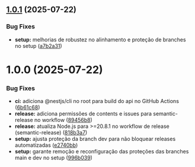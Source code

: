 ## [1.0.1](https://github.com/ArthurProjectCorrea/monorepo-starter/compare/v1.0.0...v1.0.1) (2025-07-22)


### Bug Fixes

* **setup:** melhorias de robustez no alinhamento e proteção de branches no setup ([a7b2a31](https://github.com/ArthurProjectCorrea/monorepo-starter/commit/a7b2a31660c87b34f6598d082aa77e838333b256))

# 1.0.0 (2025-07-22)

### Bug Fixes

- **ci:** adiciona @nestjs/cli no root para build do api no GitHub Actions ([6b61c68](https://github.com/ArthurProjectCorrea/monorepo-starter/commit/6b61c6846458edbbdc925e8b3fad8ed536c7f5da))
- **release:** adiciona permissões de contents e issues para semantic-release no workflow ([89456b8](https://github.com/ArthurProjectCorrea/monorepo-starter/commit/89456b8b9631120fc1ebd8871106d485ed9c21c6))
- **release:** atualiza Node.js para >=20.8.1 no workflow de release (semantic-release) ([818b3a7](https://github.com/ArthurProjectCorrea/monorepo-starter/commit/818b3a79d2ac97e1d582795a507c726edac7b088))
- **setup:** ajusta proteção da branch dev para não bloquear releases automatizadas ([e2740bb](https://github.com/ArthurProjectCorrea/monorepo-starter/commit/e2740bb808d9b8799c929b89a3b2d73c07ab8c21))
- **setup:** garante remoção e reconfiguração das proteções das branches main e dev no setup ([996b039](https://github.com/ArthurProjectCorrea/monorepo-starter/commit/996b0397edcd0fb5d0ece57c0d3ac8b4b27d3108))
